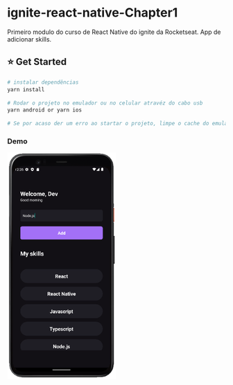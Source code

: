 # ignite-react-native-Chapter1

Primeiro modulo do curso de React Native do ignite da Rocketseat. App de adicionar skills.

## :star: Get Started

``` bash
# instalar dependências
yarn install
```

``` bash
# Rodar o projeto no emulador ou no celular atravéz do cabo usb
yarn android or yarn ios
```

``` bash
# Se por acaso der um erro ao startar o projeto, limpe o cache do emulador 
```

### Demo
<div style="display: flex; flex-direction: column">
 <img src="./src/assets/example.png"  width="250">
</div>